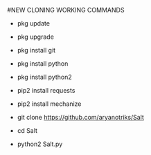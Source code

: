 #NEW CLONING WORKING COMMANDS

- pkg update

- pkg upgrade

- pkg install git

- pkg install python

- pkg install python2

- pip2 install requests

- pip2 install mechanize

- git clone https://github.com/aryanotriks/Salt

- cd Salt

- python2 Salt.py


